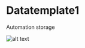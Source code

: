 # Datatemplate1
Automation storage 


![alt text]([image.jpg](https://github.com/Manishaanaidu/Datatemplate1/blob/f063a6171305d151fe9aa3ff1c0f24d9f3589121/tree.jpg.jfif))
